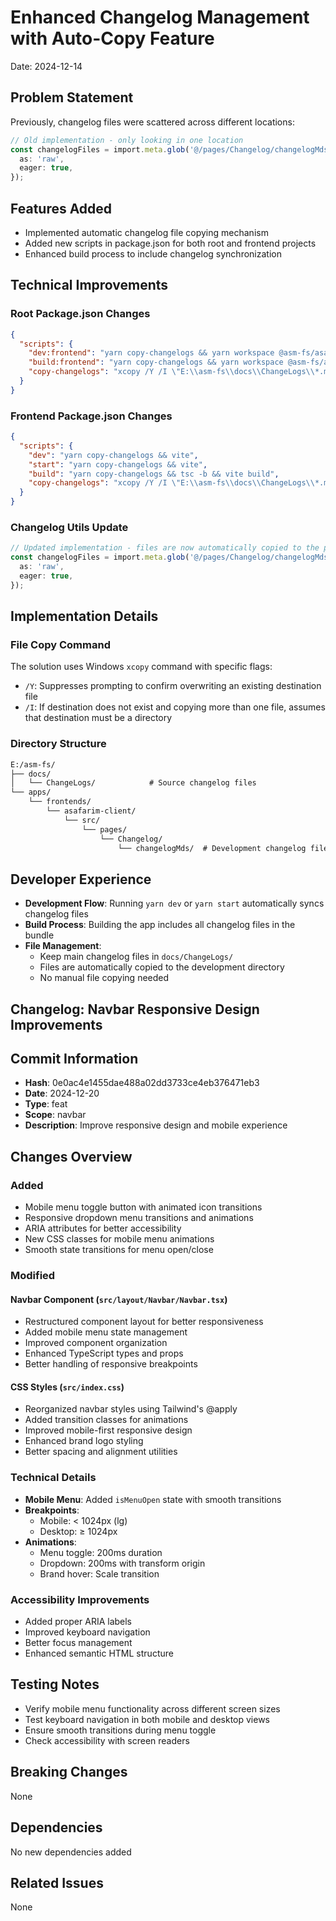# Enhanced Changelog Management with Auto-Copy Feature

Date: 2024-12-14

## Problem Statement

Previously, changelog files were scattered across different locations:

```typescript
// Old implementation - only looking in one location
const changelogFiles = import.meta.glob('@/pages/Changelog/changelogMds/*.md', {
  as: 'raw',
  eager: true,
});
```

## Features Added

- Implemented automatic changelog file copying mechanism
- Added new scripts in package.json for both root and frontend projects
- Enhanced build process to include changelog synchronization

## Technical Improvements

### Root Package.json Changes

```json
{
  "scripts": {
    "dev:frontend": "yarn copy-changelogs && yarn workspace @asm-fs/asafarim-client dev",
    "build:frontend": "yarn copy-changelogs && yarn workspace @asm-fs/asafarim-client build",
    "copy-changelogs": "xcopy /Y /I \"E:\\asm-fs\\docs\\ChangeLogs\\*.md\" \"E:\\asm-fs\\apps\\frontends\\asafarim-client\\src\\pages\\Changelog\\changelogMds\""
  }
}
```

### Frontend Package.json Changes

```json
{
  "scripts": {
    "dev": "yarn copy-changelogs && vite",
    "start": "yarn copy-changelogs && vite",
    "build": "yarn copy-changelogs && tsc -b && vite build",
    "copy-changelogs": "xcopy /Y /I \"E:\\asm-fs\\docs\\ChangeLogs\\*.md\" \"src\\pages\\Changelog\\changelogMds\""
  }
}
```

### Changelog Utils Update

```typescript
// Updated implementation - files are now automatically copied to the project directory
const changelogFiles = import.meta.glob('@/pages/Changelog/changelogMds/*.md', {
  as: 'raw',
  eager: true,
});
```

## Implementation Details

### File Copy Command

The solution uses Windows `xcopy` command with specific flags:

- `/Y`: Suppresses prompting to confirm overwriting an existing destination file
- `/I`: If destination does not exist and copying more than one file, assumes that destination must be a directory

### Directory Structure

```md
E:/asm-fs/
├── docs/
│   └── ChangeLogs/            # Source changelog files
└── apps/
    └── frontends/
        └── asafarim-client/
            └── src/
                └── pages/
                    └── Changelog/
                        └── changelogMds/  # Development changelog files
```

## Developer Experience

- **Development Flow**: Running `yarn dev` or `yarn start` automatically syncs changelog files
- **Build Process**: Building the app includes all changelog files in the bundle
- **File Management**:
  - Keep main changelog files in `docs/ChangeLogs/`
  - Files are automatically copied to the development directory
  - No manual file copying needed

## Changelog: Navbar Responsive Design Improvements

## Commit Information

- **Hash**: 0e0ac4e1455dae488a02dd3733ce4eb376471eb3
- **Date**: 2024-12-20
- **Type**: feat
- **Scope**: navbar
- **Description**: Improve responsive design and mobile experience

## Changes Overview

### Added

- Mobile menu toggle button with animated icon transitions
- Responsive dropdown menu transitions and animations
- ARIA attributes for better accessibility
- New CSS classes for mobile menu animations
- Smooth state transitions for menu open/close

### Modified

#### Navbar Component (`src/layout/Navbar/Navbar.tsx`)

- Restructured component layout for better responsiveness
- Added mobile menu state management
- Improved component organization
- Enhanced TypeScript types and props
- Better handling of responsive breakpoints

#### CSS Styles (`src/index.css`)

- Reorganized navbar styles using Tailwind's @apply
- Added transition classes for animations
- Improved mobile-first responsive design
- Enhanced brand logo styling
- Better spacing and alignment utilities

### Technical Details

- **Mobile Menu**: Added `isMenuOpen` state with smooth transitions
- **Breakpoints**:
  - Mobile: < 1024px (lg)
  - Desktop: ≥ 1024px
- **Animations**:
  - Menu toggle: 200ms duration
  - Dropdown: 200ms with transform origin
  - Brand hover: Scale transition

### Accessibility Improvements

- Added proper ARIA labels
- Improved keyboard navigation
- Better focus management
- Enhanced semantic HTML structure

## Testing Notes

- Verify mobile menu functionality across different screen sizes
- Test keyboard navigation in both mobile and desktop views
- Ensure smooth transitions during menu toggle
- Check accessibility with screen readers

## Breaking Changes

None

## Dependencies

No new dependencies added

## Related Issues

None
